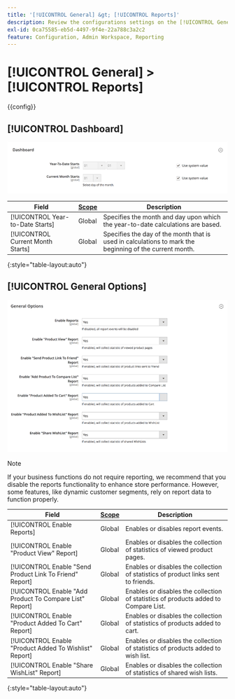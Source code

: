 ```yaml
---
title: '[!UICONTROL General] &gt; [!UICONTROL Reports]'
description: Review the configurations settings on the [!UICONTROL General] &gt; [!UICONTROL Reports] page of the Commerce Admin.
exl-id: 0ca75585-eb5d-4497-9f4e-22a788c3a2c2
feature: Configuration, Admin Workspace, Reporting
---
```

# [!UICONTROL General] > [!UICONTROL Reports]

{{config}}

## [!UICONTROL Dashboard]

![Dashboard](./assets/reports-dashboard.png)<!-- zoom -->

<!-- [Dashboard](https://docs.magento.com/user-guide/stores/admin-dashboard.html) -->

|Field|[Scope](../../getting-started/websites-stores-views.md#scope-settings)|Description|
|--- |--- |--- |
|[!UICONTROL Year-to-Date Starts]|Global|Specifies the month and day upon which the year-to-date calculations are based.|
|[!UICONTROL Current Month Starts]|Global|Specifies the day of the month that is used in calculations to mark the beginning of the current month.|

{:style="table-layout:auto"}

## [!UICONTROL General Options]

![General Options](./assets/reports-general-options.png)<!-- zoom -->

>[!NOTE]
>
>If your business functions do not require reporting, we recommend that you disable the reports functionality to enhance store performance. However, some features, like dynamic customer segments, rely on report data to function properly.

|Field|[Scope](../../getting-started/websites-stores-views.md#scope-settings)|Description|
|--- |--- |--- |
|[!UICONTROL Enable Reports]|Global|Enables or disables report events.|
|[!UICONTROL Enable "Product View" Report]|Global|Enables or disables the collection of statistics of viewed product pages.|
|[!UICONTROL Enable "Send Product Link To Friend" Report]|Global|Enables or disables the collection of statistics of product links sent to friends.|
|[!UICONTROL Enable "Add Product To Compare List" Report]|Global|Enables or disables the collection of statistics of products added to Compare List.|
|[!UICONTROL Enable "Product Added To Cart" Report]|Global|Enables or disables the collection of statistics of products added to cart.|
|[!UICONTROL Enable "Product Added To Wishlist" Report]|Global|Enables or disables the collection of statistics of products added to wish list.|
|[!UICONTROL Enable "Share WishList" Report]|Global|Enables or disables the collection of statistics of shared wish lists.|

{:style="table-layout:auto"}
